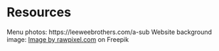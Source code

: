 <h1>Resources</h1>
Menu photos: https://leeweebrothers.com/a-sub
Website background image: <a href="https://www.freepik.com/free-vector/seamless-white-interlaced-rounded-arc-patterned-background_13313353.htm#query=background%20repeat&position=4&from_view=keyword&track=ais&uuid=03f3ca11-499c-4ee9-80f2-721c634f5ad0">Image by rawpixel.com</a> on Freepik